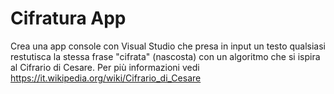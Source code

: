 # Cifratura App

Crea una app console con Visual Studio che presa in input un testo qualsiasi restutisca la stessa frase "cifrata" (nascosta) con un algoritmo che si ispira al Cifrario di Cesare. Per più informazioni vedi https://it.wikipedia.org/wiki/Cifrario_di_Cesare
